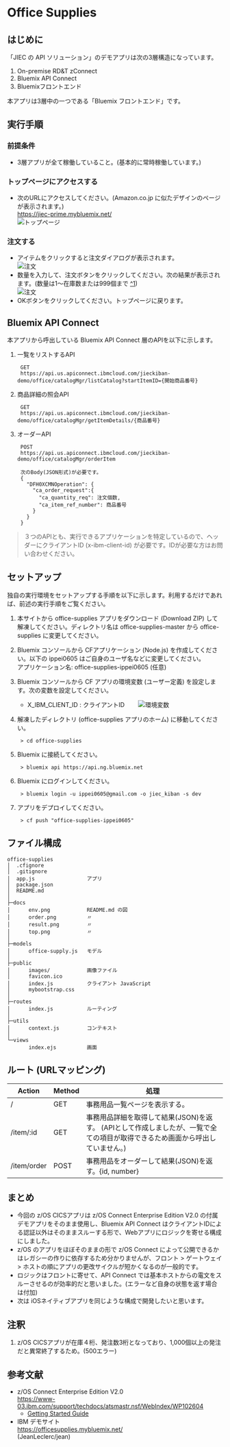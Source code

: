 # Office Supplies  

## はじめに
「JIEC の API ソリューション」のデモアプリは次の3層構造になっています。  

1. On-premise RD&T zConnect
1. Bluemix API Connect
1. Bluemixフロントエンド

本アプリは3層中の一つである「Bluemix フロントエンド」です。

## 実行手順
### 前提条件
* 3層アプリが全て稼働していること。(基本的に常時稼働しています。)

### トップページにアクセスする
* 次のURLにアクセスしてください。(Amazon.co.jp に似たデザインのページが表示されます。)  
  https://jiec-prime.mybluemix.net/  
  ![トップページ](docs/top.png)  

### 注文する
* アイテムをクリックすると注文ダイアログが表示されます。  
  ![注文](docs/order.png)  
* 数量を入力して、注文ボタンをクリックしてください。次の結果が表示されます。(数量は1〜在庫数または999個まで [^1](#annotation))  
  ![注文](docs/result.png)  
* OKボタンをクリックしてください。トップページに戻ります。   


## Bluemix API Connect
本アプリから呼出している Bluemix API Connect 層のAPIを以下に示します。

1. 一覧をリストするAPI
  
        GET  
        https://api.us.apiconnect.ibmcloud.com/jieckiban-demo/office/catalogMgr/listCatalog?startItemID={開始商品番号}

1. 商品詳細の照会API

        GET
        https://api.us.apiconnect.ibmcloud.com/jieckiban-demo/office/catalogMgr/getItemDetails/{商品番号}
  
1. オーダーAPI

        POST
        https://api.us.apiconnect.ibmcloud.com/jieckiban-demo/office/catalogMgr/orderItem
        
        次のBody(JSON形式)が必要です。
        {
          "DFH0XCMNOperation": {
            "ca_order_request":{
              "ca_quantity_req": 注文個数,
              "ca_item_ref_number": 商品番号
            }
          }
        }

> ３つのAPIとも、実行できるアプリケーションを特定しているので、ヘッダーにクライアントID (x-ibm-client-id) が必要です。IDが必要な方はお問い合わせください。

## セットアップ  
独自の実行環境をセットアップする手順を以下に示します。利用するだけであれば、前述の実行手順をご覧ください。  

1. 本サイトから office-supplies アプリをダウンロード (Download ZIP) して解凍してください。ディレクトリ名は office-supplies-master から office-supplies に変更してください。  

1. Bluemix コンソールから CFアプリケーション (Node.js) を作成してください。以下の ippei0605 はご自身のユーザ名などに変更してください。  
アプリケーション名: office-supplies-ippei0605 (任意)  

1. Bluemix コンソールから CF アプリの環境変数 (ユーザー定義) を設定します。次の変数を設定してください。
      * X_IBM_CLIENT_ID : クライアントID　　
      ![環境変数](docs/env.png)  

1. 解凍したディレクトリ (office-supplies アプリのホーム) に移動してください。

        > cd office-supplies

1. Bluemix に接続してください。

        > bluemix api https://api.ng.bluemix.net
    
1. Bluemix にログインしてください。

        > bluemix login -u ippei0605@gmail.com -o jiec_kiban -s dev

1. アプリをデプロイしてください。

        > cf push "office-supplies-ippei0605"


## ファイル構成  
    office-supplies
    │  .cfignore
    │  .gitignore
    │  app.js                 アプリ
    │  package.json
    │  README.md
    │
    ├─docs
    │      env.png            README.md の図
    │      order.png          〃
    │      result.png         〃
    │      top.png            〃
    │
    ├─models
    │      office-supply.js   モデル
    │
    ├─public
    │      images/            画像ファイル
    │      favicon.ico
    │      index.js           クライアント JavaScript
    │      mybootstrap.css
    │      
    ├─routes
    │      index.js           ルーティング
    │      
    ├─utils
    │      context.js         コンテキスト
    │      
    └─views
           index.ejs          画面


## ルート (URLマッピング)
|Action|Method|処理|
|---|-----------|-----------|
|/|GET|事務用品一覧ページを表示する。|
|/item/:id|GET|事務用品詳細を取得して結果(JSON)を返す。 (APIとして作成しましたが、一覧で全ての項目が取得できるため画面から呼出していません。)|
|/item/order|POST|事務用品をオーダーして結果(JSON)を返す。{id, number}|


## まとめ
* 今回の z/OS CICSアプリは z/OS Connect Enterprise Edition V2.0 の付属デモアプリをそのまま使用し、Bluemix API Connect はクライアントIDによる認証以外はそのままスルーする形で、Webアプリにロジックを寄せる構成にしました。
* z/OS のアプリをほぼそのままの形で z/OS Connect によって公開できるかはレガシーの作りに依存するため分かりませんが、フロント > ゲートウェイ > ホストの順にアプリの更改サイクルが短かくなるのが一般的です。
* ロジックはフロントに寄せて、API Connect では基本ホストからの電文をスルーさせるのが効率的だと思いました。(エラーなど自身の状態を返す場合は付加)
* 次は iOSネイティブアプリを同じような構成で開発したいと思います。


## <a name="annotation">注釈
1. z/OS CICSアプリが在庫４桁、発注数3桁となっており、1,000個以上の発注だと異常終了するため。(500エラー)

## 参考文献
* z/OS Connect Enterprise Edition V2.0  
  https://www-03.ibm.com/support/techdocs/atsmastr.nsf/WebIndex/WP102604  
  - [Getting Started Guide](https://www-03.ibm.com/support/techdocs/atsmastr.nsf/5cb5ed706d254a8186256c71006d2e0a/ef7025c4a674ca4a86257f0d00725591/$FILE/WP102604%20-%20zOS%20Connect%20EE%20V2%20Getting%20Started.002.pdf/WP102604%20-%20zOS%20Connect%20EE%20V2%20Getting%20Started.pdf)
* IBM デモサイト  
  https://officesupplies.mybluemix.net/  
  (JeanLeclerc/jean)  
